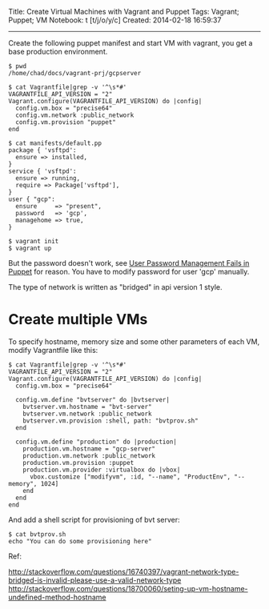 Title: Create Virtual Machines with Vagrant and Puppet
Tags: Vagrant; Puppet; VM
Notebook: t [t/j/o/y/c]
Created: 2014-02-18 16:59:37

------

Create the following puppet manifest and start VM with vagrant, you get a base production environment.

    $ pwd
    /home/chad/docs/vagrant-prj/gcpserver

    $ cat Vagrantfile|grep -v '^\s*#'
    VAGRANTFILE_API_VERSION = "2"
    Vagrant.configure(VAGRANTFILE_API_VERSION) do |config|
      config.vm.box = "precise64"
      config.vm.network :public_network
      config.vm.provision "puppet"
    end

    $ cat manifests/default.pp
    package { 'vsftpd':
      ensure => installed,
    }
    service { 'vsftpd':
      ensure => running,
      require => Package['vsftpd'],
    }
    user { "gcp":
      ensure     => "present",
      password   => 'gcp',
      managehome => true,
    }

    $ vagrant init
    $ vagrant up

But the password doesn't work, see [User Password Management Fails in Puppet](http://www.puppetcookbook.com/posts/managing-user-password-fails.html) for reason.
You have to modify password for user 'gcp' manually.

The type of network is written as "bridged" in api version 1 style.

# Create multiple VMs

To specify hostname, memory size and some other parameters of each VM, modify Vagrantfile like this:

    $ cat Vagrantfile|grep -v '^\s*#'
    VAGRANTFILE_API_VERSION = "2"
    Vagrant.configure(VAGRANTFILE_API_VERSION) do |config|
      config.vm.box = "precise64"

      config.vm.define "bvtserver" do |bvtserver|
        bvtserver.vm.hostname = "bvt-server"
        bvtserver.vm.network :public_network
        bvtserver.vm.provision :shell, path: "bvtprov.sh"
      end

      config.vm.define "production" do |production|
        production.vm.hostname = "gcp-server"
        production.vm.network :public_network
        production.vm.provision :puppet
        production.vm.provider :virtualbox do |vbox|
          vbox.customize ["modifyvm", :id, "--name", "ProductEnv", "--memory", 1024]
        end
      end
    end

And add a shell script for provisioning of bvt server:

    $ cat bvtprov.sh
    echo "You can do some provisioning here"

Ref:

http://stackoverflow.com/questions/16740397/vagrant-network-type-bridged-is-invalid-please-use-a-valid-network-type
http://stackoverflow.com/questions/18700060/seting-up-vm-hostname-undefined-method-hostname
